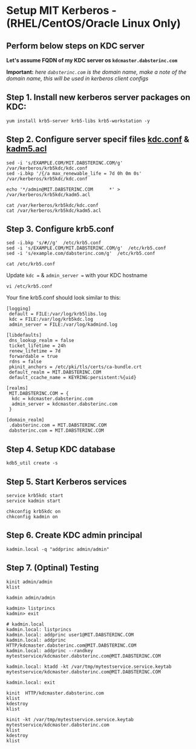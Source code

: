 # Setup MIT Kerberos - (RHEL/CentOS/Oracle Linux Only)


## Perform below steps on KDC server

__Let's assume FQDN of my KDC server os `kdcmaster.dabsterinc.com`__

__Important:__
_here `dabsterinc.com` is the domain name, make a note of the domain name, this will be used in kerberos client configs_



## Step 1. Install new kerberos server packages on KDC:
```
yum install krb5-server krb5-libs krb5-workstation -y

```

## Step 2. Configure server specif files [kdc.conf](https://web.mit.edu/kerberos/krb5-1.12/doc/admin/conf_files/kdc_conf.html) & [kadm5.acl](https://web.mit.edu/kerberos/krb5-1.12/doc/admin/conf_files/kadm5_acl.html)

```
sed -i 's/EXAMPLE.COM/MIT.DABSTERINC.COM/g' /var/kerberos/krb5kdc/kdc.conf
sed -i.bkp '/{/a max_renewable_life = 7d 0h 0m 0s'  /var/kerberos/krb5kdc/kdc.conf

echo '*/admin@MIT.DABSTERINC.COM	  *' > /var/kerberos/krb5kdc/kadm5.acl
```

```
cat /var/kerberos/krb5kdc/kdc.conf
cat /var/kerberos/krb5kdc/kadm5.acl
```

## Step 3. Configure krb5.conf

```
sed -i.bkp 's/#//g'  /etc/krb5.conf
sed -i 's/EXAMPLE.COM/MIT.DABSTERINC.COM/g'  /etc/krb5.conf
sed -i 's/example.com/dabsterinc.com/g'  /etc/krb5.conf

cat /etc/krb5.conf
```

Update `kdc =` & `admin_server =` with your KDC hostname

```
vi /etc/krb5.conf

```
Your fine krb5.conf should look similar to this:
```
[logging]
 default = FILE:/var/log/krb5libs.log
 kdc = FILE:/var/log/krb5kdc.log
 admin_server = FILE:/var/log/kadmind.log

[libdefaults]
 dns_lookup_realm = false
 ticket_lifetime = 24h
 renew_lifetime = 7d
 forwardable = true
 rdns = false
 pkinit_anchors = /etc/pki/tls/certs/ca-bundle.crt
 default_realm = MIT.DABSTERINC.COM
 default_ccache_name = KEYRING:persistent:%{uid}

[realms]
 MIT.DABSTERINC.COM = {
  kdc = kdcmaster.dabsterinc.com
  admin_server = kdcmaster.dabsterinc.com
 }

[domain_realm]
 .dabsterinc.com = MIT.DABSTERINC.COM
 dabsterinc.com = MIT.DABSTERINC.COM
```


## Step 4. Setup KDC database

```
kdb5_util create -s

```
## Step 5. Start Kerberos services

```
service krb5kdc start
service kadmin start

chkconfig krb5kdc on
chkconfig kadmin on

```

## Step 6. Create KDC admin principal

```
kadmin.local -q "addprinc admin/admin"

```

## Step 7. (Optinal) Testing

```
kinit admin/admin
klist
```

```
kadmin admin/admin

```

```
kadmin> listprincs
kadmin> exit

```

```
# kadmin.local
kadmin.local: listprincs
kadmin.local: addprinc user1@MIT.DABSTERINC.COM
kadmin.local: addprinc HTTP/kdcmaster.dabsterinc.com@MIT.DABSTERINC.COM
kadmin.local: addprinc --randkey  mytestservice/kdcmaster.dabsterinc.com@MIT.DABSTERINC.COM

kadmin.local: ktadd -kt /var/tmp/mytestservice.service.keytab  mytestservice/kdcmaster.dabsterinc.com@MIT.DABSTERINC.COM

kadmin.local: exit
```

```
kinit  HTTP/kdcmaster.dabsterinc.com
klist
kdestroy
klist

kinit -kt /var/tmp/mytestservice.service.keytab  mytestservice/kdcmaster.dabsterinc.com
klist
kdestroy
klist
```



